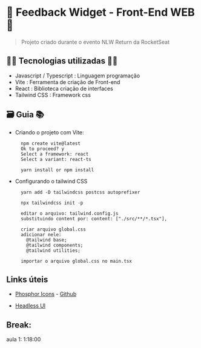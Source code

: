 # 🚀 Feedback Widget - Front-End WEB 🚀

> Projeto criado durante o evento NLW Return da RocketSeat

## 👨‍💻 Tecnologias utilizadas 👩‍💻

- Javascript / Typescript : Linguagem programação
- Vite : Ferramenta de criação de Front-end
- React : Biblioteca criação de interfaces
- Tailwind CSS : Framework css

## 🗃️ Guia 📚

- Criando o projeto com Vite:

        npm create vite@latest
        Ok to proceed? y
        Select a framework: react
        Select a variant: react-ts

        yarn install or npm install

- Configurando o tailwind CSS

        yarn add -D tailwindcss postcss autoprefixer

        npx tailwindcss init -p

        editar o arquivo: tailwind.config.js
        substituindo content por: content: ["./src/**/*.tsx"],

        criar arquivo global.css
        adicionar nele:
          @tailwind base;
          @tailwind components;
          @tailwind utilities;

        importar o arquivo global.css no main.tsx

## Links úteis

- [Phosphor Icons](https://phosphoricons.com/) - [Github](https://github.com/phosphor-icons/phosphor-home)

- [Headless UI](https://headlessui.dev/)

## Break:

aula 1: 1:18:00
